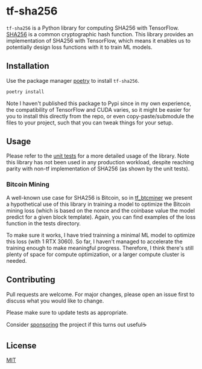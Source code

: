 # tf-sha256

`tf-sha256` is a Python library for computing SHA256 with TensorFlow.
[SHA256](https://en.wikipedia.org/wiki/SHA-2) is a common cryptographic hash function. This library provides an implementation of SHA256 with TensorFlow, which means it enables us to potentially design loss functions with it to train ML models.

## Installation

Use the package manager [poetry](https://python-poetry.org/) to install `tf-sha256`.

```bash
poetry install
```

Note I haven't published this package to Pypi since in my own experience, the compatibility of TensorFlow and CUDA varies, so it might be easier for you to install this directly from the repo, or even copy-paste/submodule the files to your project, such that you can tweak things for your setup.

## Usage

Please refer to the [unit tests](tests/test_sha256.py) for a more detailed usage of the library.
Note this library has not been used in any production workload, despite reaching parity with non-tf implementation of SHA256 (as shown by the unit tests).

### Bitcoin Mining

A well-known use case for SHA256 is Bitcoin, so in [tf_btcminer](tf_btcminer/) we present a hypothetical use of this library in training a model to optimize the Bitcoin mining loss (which is based on the nonce and the coinbase value the model predict for a given block template). Again, you can find examples of the loss function in the tests directory. 

To make sure it works, I have tried trainning a minimal ML model to optimize this loss (with 1 RTX 3060). So far, I haven't managed to accelerate the training enough to make meaningful progress. Therefore, I think there's still plenty of space for compute optimization, or a larger compute cluster is needed. 

## Contributing

Pull requests are welcome. For major changes, please open an issue first
to discuss what you would like to change.

Please make sure to update tests as appropriate.

Consider [sponsoring](https://github.com/sponsors/Jason-Y-Z) the project if this turns out useful☕

## License

[MIT](https://choosealicense.com/licenses/mit/)
